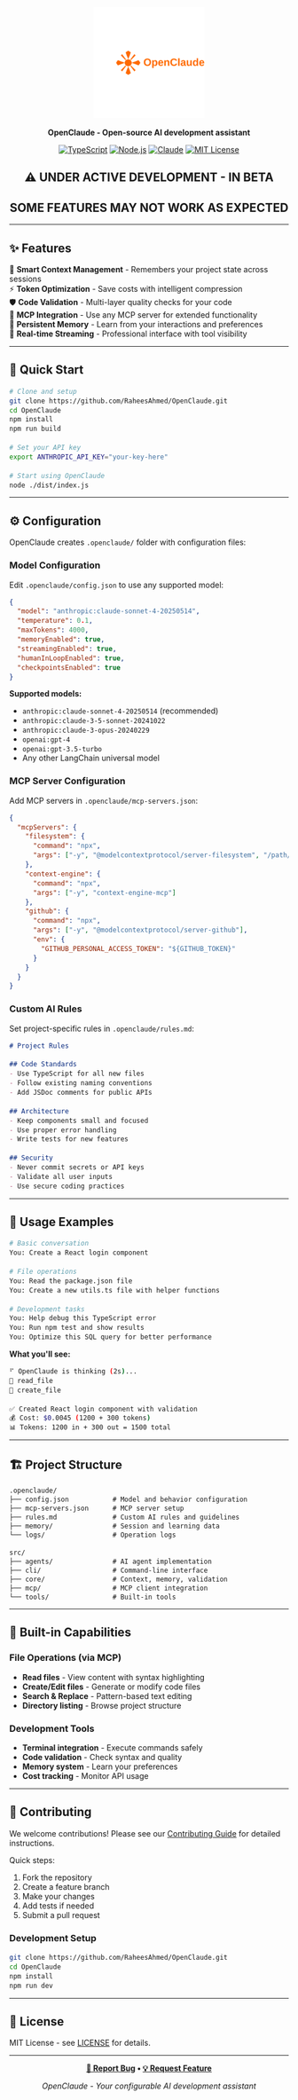 <div align="center">
  <img src="assets/openclaude.svg" alt="OpenClaude" width="200"/>
  
  **OpenClaude - Open-source AI development assistant**
  
  [![TypeScript](https://img.shields.io/badge/TypeScript-007ACC?style=for-the-badge&logo=typescript&logoColor=white)](https://www.typescriptlang.org/)
  [![Node.js](https://img.shields.io/badge/Node.js-43853D?style=for-the-badge&logo=node.js&logoColor=white)](https://nodejs.org/)
  [![Claude](https://img.shields.io/badge/Claude-4A4A4A?style=for-the-badge&logo=anthropic&logoColor=white)](https://www.anthropic.com/)
  [![MIT License](https://img.shields.io/badge/License-MIT-yellow.svg?style=for-the-badge)](LICENSE)
  
  ## ⚠️ **UNDER ACTIVE DEVELOPMENT - IN BETA**
  ## **SOME FEATURES MAY NOT WORK AS EXPECTED**
  
</div>

---

## ✨ Features

🧠 **Smart Context Management** - Remembers your project state across sessions  
⚡ **Token Optimization** - Save costs with intelligent compression  
🛡️ **Code Validation** - Multi-layer quality checks for your code  
🔧 **MCP Integration** - Use any MCP server for extended functionality  
💾 **Persistent Memory** - Learn from your interactions and preferences  
🚀 **Real-time Streaming** - Professional interface with tool visibility  

---

## 🚀 Quick Start

```bash
# Clone and setup
git clone https://github.com/RaheesAhmed/OpenClaude.git
cd OpenClaude
npm install
npm run build

# Set your API key
export ANTHROPIC_API_KEY="your-key-here"

# Start using OpenClaude
node ./dist/index.js
```

---

## ⚙️ Configuration

OpenClaude creates `.openclaude/` folder with configuration files:

### Model Configuration
Edit `.openclaude/config.json` to use any supported model:

```json
{
  "model": "anthropic:claude-sonnet-4-20250514",
  "temperature": 0.1,
  "maxTokens": 4000,
  "memoryEnabled": true,
  "streamingEnabled": true,
  "humanInLoopEnabled": true,
  "checkpointsEnabled": true
}
```

**Supported models:**
- `anthropic:claude-sonnet-4-20250514` (recommended)
- `anthropic:claude-3-5-sonnet-20241022`
- `anthropic:claude-3-opus-20240229`
- `openai:gpt-4`
- `openai:gpt-3.5-turbo`
- Any other LangChain universal model

### MCP Server Configuration  
Add MCP servers in `.openclaude/mcp-servers.json`:

```json
{
  "mcpServers": {
    "filesystem": {
      "command": "npx",
      "args": ["-y", "@modelcontextprotocol/server-filesystem", "/path/to/allowed/files"]
    },
    "context-engine": {
      "command": "npx", 
      "args": ["-y", "context-engine-mcp"]
    },
    "github": {
      "command": "npx",
      "args": ["-y", "@modelcontextprotocol/server-github"],
      "env": {
        "GITHUB_PERSONAL_ACCESS_TOKEN": "${GITHUB_TOKEN}"
      }
    }
  }
}
```

### Custom AI Rules
Set project-specific rules in `.openclaude/rules.md`:

```markdown
# Project Rules

## Code Standards
- Use TypeScript for all new files
- Follow existing naming conventions
- Add JSDoc comments for public APIs

## Architecture
- Keep components small and focused
- Use proper error handling
- Write tests for new features

## Security
- Never commit secrets or API keys
- Validate all user inputs
- Use secure coding practices
```

---

## 💬 Usage Examples

```bash
# Basic conversation
You: Create a React login component

# File operations  
You: Read the package.json file
You: Create a new utils.ts file with helper functions

# Development tasks
You: Help debug this TypeScript error
You: Run npm test and show results
You: Optimize this SQL query for better performance
```

**What you'll see:**
```bash
⠋ OpenClaude is thinking (2s)...
🔧 read_file
🔧 create_file

✅ Created React login component with validation
💰 Cost: $0.0045 (1200 + 300 tokens)
📊 Tokens: 1200 in + 300 out = 1500 total
```

---

## 🏗️ Project Structure

```
.openclaude/
├── config.json           # Model and behavior configuration
├── mcp-servers.json      # MCP server setup
├── rules.md              # Custom AI rules and guidelines
├── memory/               # Session and learning data
└── logs/                 # Operation logs

src/
├── agents/               # AI agent implementation
├── cli/                  # Command-line interface
├── core/                 # Context, memory, validation
├── mcp/                  # MCP client integration
└── tools/                # Built-in tools
```

---

## 🔧 Built-in Capabilities

### File Operations (via MCP)
- **Read files** - View content with syntax highlighting
- **Create/Edit files** - Generate or modify code files
- **Search & Replace** - Pattern-based text editing
- **Directory listing** - Browse project structure

### Development Tools
- **Terminal integration** - Execute commands safely
- **Code validation** - Check syntax and quality
- **Memory system** - Learn your preferences
- **Cost tracking** - Monitor API usage

---

## 🤝 Contributing

We welcome contributions! Please see our [Contributing Guide](CONTRIBUTING.md) for detailed instructions.

Quick steps:
1. Fork the repository
2. Create a feature branch
3. Make your changes
4. Add tests if needed
5. Submit a pull request

### Development Setup
```bash
git clone https://github.com/RaheesAhmed/OpenClaude.git
cd OpenClaude
npm install
npm run dev
```

---

## 📄 License

MIT License - see [LICENSE](LICENSE) for details.

---

<div align="center">

**[🐛 Report Bug](https://github.com/RaheesAhmed/OpenClaude/issues) • [💡 Request Feature](https://github.com/RaheesAhmed/OpenClaude/issues)**

*OpenClaude - Your configurable AI development assistant*

</div>

